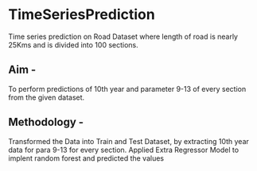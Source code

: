 # TimeSeriesPrediction
Time series prediction on Road Dataset where length of road is nearly 25Kms and is divided into 100 sections.

## Aim -
To perform predictions of 10th year and parameter 9-13 of every section from the given dataset.

## Methodology -
Transformed the Data into Train and Test Dataset, by extracting 10th year data for para 9-13 for every section.
Applied Extra Regressor Model to implent random forest and predicted the values
